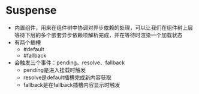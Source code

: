 # Suspense
- 内置组件，用来在组件树中协调对异步依赖的处理，可以让我们在组件树上层等待下层的多个嵌套异步依赖项解析完成，并在等待时渲染一个加载状态
- 有两个插槽
  - #default    
  - #fallback
- 会触发三个事件：pending、resolve、fallback
  - pending是进入挂载时触发
  - resolve是default插槽完成新内容获取
  - fallback是在fallback插槽内容显示时触发